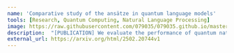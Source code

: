 ```yaml
--- 
name: 'Comparative study of the ansätze in quantum language models'
tools: [Research, Quantum Computing, Natural Language Processing]
image: https://raw.githubusercontent.com/079035/079035.github.io/master/docs/images/1_z0NYDWZchR6m5tNrADoa5A-jpeg.png
description:  "[PUBLICATION] We evaluate the performance of quantum natural language processing (QNLP) models based on these ansätze at different levels in text classification tasks."
external_url: https://arxiv.org/html/2502.20744v1
---
```


